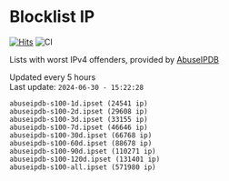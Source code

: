 # Blocklist IP

[![Hits](https://hits.seeyoufarm.com/api/count/incr/badge.svg?url=https%3A%2F%2Fgithub.com%2Fborestad%2Fblocklist-ip%2F&count_bg=%2379C83D&title_bg=%23555555&icon=&icon_color=%23E7E7E7&title=hits&edge_flat=false)](https://hits.seeyoufarm.com)  ![CI](https://img.shields.io/github/workflow/status/borestad/blocklist-ip/CI?style=flat-square)

Lists with worst IPv4 offenders, provided by [AbuseIPDB](https://www.abuseipdb.com/)

<!-- FOOTER-PLACEHOLDER -->
Updated every 5 hours<br>
Last update: `2024-06-30 - 15:22:28`
```
abuseipdb-s100-1d.ipset (24541 ip)
abuseipdb-s100-2d.ipset (29608 ip)
abuseipdb-s100-3d.ipset (33155 ip)
abuseipdb-s100-7d.ipset (46646 ip)
abuseipdb-s100-30d.ipset (66768 ip)
abuseipdb-s100-60d.ipset (88678 ip)
abuseipdb-s100-90d.ipset (110271 ip)
abuseipdb-s100-120d.ipset (131401 ip)
abuseipdb-s100-all.ipset (571980 ip)
```
